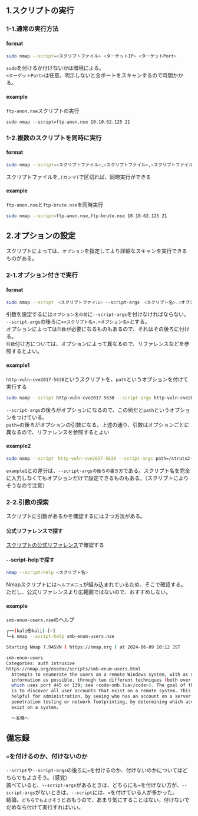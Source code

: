 ## 1.スクリプトの実行
### 1-1.通常の実行方法
#### format
```bash
sudo nmap --script=<スクリプトファイル> <ターゲットIP> <ターゲットPort>
```
`sudo`を付けるか付けないかは環境による。  
`<ターゲットPort>`は任意。明示しないと全ポートをスキャンするので時間かかる。  

#### example
`ftp-anon.nse`スクリプトの実行
```
sudo nmap --script=ftp-anon.nse 10.10.62.125 21
```

### 1-2.複数のスクリプトを同時に実行
#### format
```bash
sudo nmap --script=<スクリプトファイル>,<スクリプトファイル>,<スクリプトファイル> <ターゲットIP> <ターゲットPort>
```
スクリプトファイルを`,(カンマ)`で区切れば、同時実行ができる
  
#### example
`ftp-anon.nse`と`ftp-brute.nse`を同時実行
```bash
sudo nmap --script=ftp-anon.nse,ftp-brute.nse 10.10.62.125 21
```

## 2.オプションの設定
スクリプトによっては、`オプション`を指定してより詳細なスキャンを実行できるものがある。

### 2-1.オプション付きで実行
#### format
```bash
sudo nmap --script　<スクリプトファイル> --script-args　<スクリプト名>.<オプション名>=<引数>　<ターゲットIP> <ターゲットPort>

```
引数を設定するには`オプション名の前`に`--script-args`を付けなければならない。  
`--script-args`の後ろに`=<スクリプト名>.<オプション名>`とする。  
オプションによっては`引数`が必要になるものもあるので、それはその後ろに付ける。  
`引数`付け方については、オプションによって異なるので、リファレンスなどを参照するとよい。  

#### example1
`http-vuln-cve2017-5638`というスクリプトを、`path`というオプションを付けて実行する
``` bash
sudo namp --script http-vuln-cve2017-5638 --script-args http-vuln-cve2017-5638.path=/struts2-showcase/showcase.action 192.168.x.x -p80

```
`--script-args`の後ろがオプションになるので、この例だと`path`というオプションをつけている。  
`path=`の後ろがオプションの引数になる。上述の通り、引数はオプションごとに異なるので、リファレンスを参照するとよい  
  
#### example2
```bash
sudo namp --script　http-vuln-cve2017-5638 --script-args path=/struts2-showcase/showcase.action 192.168.x.x -p80

```
`example1`との差分は、`--script-argsの後ろの書き方`である。スクリプト名を完全に入力しなくてもオプションだけで設定できるものもある。（スクリプトによりそうなので注意）

### 2-2.引数の探索
スクリプトに引数があるかを確認するには２つ方法がある。

#### 公式リファレンスで探す
[スクリプトの公式リファレンス](https://nmap.org/nsedoc/scripts/)で確認する

#### --script-helpで探す
```bash
nmap --script-help <スクリプト名> 

```
Nmapスクリプトには`ヘルプメニュ`が組み込まれているため、そこで確認する。  
ただし、公式リファレンスより広範囲ではないので、おすすめしない。  

#### example
`smb-enum-users.nse`のヘルプ
```bash
┌──(kali㉿kali)-[~]
└─$ nmap --script-help smb-enum-users.nse

Starting Nmap 7.94SVN ( https://nmap.org ) at 2024-06-09 10:12 JST

smb-enum-users
Categories: auth intrusive
https://nmap.org/nsedoc/scripts/smb-enum-users.html
  Attempts to enumerate the users on a remote Windows system, with as much
  information as possible, through two different techniques (both over MSRPC,
  which uses port 445 or 139; see <code>smb.lua</code>). The goal of this script
  is to discover all user accounts that exist on a remote system. This can be
  helpful for administration, by seeing who has an account on a server, or for
  penetration testing or network footprinting, by determining which accounts
  exist on a system.

  ～省略～

```

## 備忘録
### `=`を付けるのか、付けないのか
`--script`や`--script-args`の後ろに`=`を付けるのか、付けないのかについてはどちらでもよさそう。（感覚）  
調べていると、`--script-args`があるときは、どちらにも`=`を付けない方が、`--script-args`がないときは、`--script`には、`=`を付けている人が多かった。  
結論、`どちらでもよさそう`とおもうので、あまり気にすることはない。付けないでだめなら付けて実行すればいい。  
  
　　

  
  
